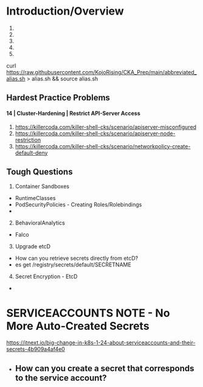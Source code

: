 # Introduction/Overview

1)
2)
3)
4)
5)

curl https://raw.githubusercontent.com/KojoRising/CKA_Prep/main/abbreviated_alias.sh > alias.sh && source alias.sh

## Hardest Practice Problems
#### 14 | Cluster-Hardening | Restrict API-Server Access
1) https://killercoda.com/killer-shell-cks/scenario/apiserver-misconfigured
2) https://killercoda.com/killer-shell-cks/scenario/apiserver-node-restriction
3) https://killercoda.com/killer-shell-cks/scenario/networkpolicy-create-default-deny




## Tough Questions
1) Container Sandboxes
  - RuntimeClasses
  - PodSecurityPolicies - Creating Roles/Rolebindings
  -

2) BehavioralAnalytics
  - Falco

3) Upgrade etcD
- How can you retrieve secrets directly from etcD?
- es get /registry/secrets/default/SECRETNAME

4) Secret Encryption - EtcD
-



# SERVICEACCOUNTS NOTE - No More Auto-Created Secrets
https://itnext.io/big-change-in-k8s-1-24-about-serviceaccounts-and-their-secrets-4b909a4af4e0
- How can you create a secret that corresponds to the service account?
  - 
